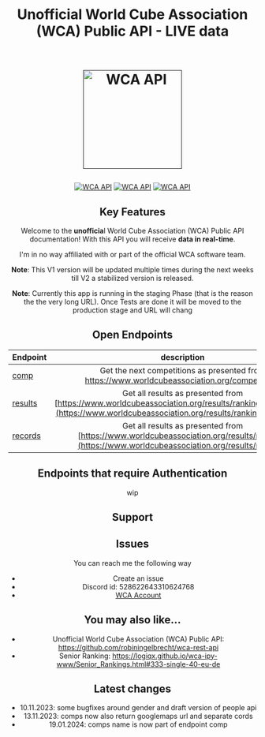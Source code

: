 
<h1 align="center">
  Unofficial World Cube Association (WCA) Public API - LIVE data
  <br>
  <br>
 <p><a href=""><img src="https://i.ibb.co/nQgzJ0P/wca-api.png" alt="WCA API" width="200"></a></h1>
</h1>
 <center>
<p align="center">
 <a href=""><img src="https://img.shields.io/badge/heroku-%23430098.svg?style=for-the-badge&logo=heroku&logoColor=white" alt="WCA API"></a>
  <a href=""><img src="https://img.shields.io/badge/python-3670A0?style=for-the-badge&logo=python&logoColor=ffdd54" alt="WCA API"></a>
    <a href=""><img src="https://img.shields.io/badge/-selenium-%43B02A?style=for-the-badge&logo=selenium&logoColor=white" alt="WCA API"></a>
 </p>
   
## Key Features
Welcome to the **unofficia**l World Cube Association (WCA) Public API documentation! 
With this API you will receive  **data in real-time**.

I'm in no way affiliated with or part of the official WCA software team.

**Note**: This V1 version will be updated multiple times during the next weeks till V2 a stabilized version is released.

**Note**: Currently this app is running in the staging Phase (that is the reason the the very long URL). Once Tests are done it will be moved to the production stage and URL will chang

## Open Endpoints

| Endpoint             | description
| :---------------- | :------: 
| [comp](/V1/competitions.md)    |   Get the next competitions as presented from https://www.worldcubeassociation.org/competitions
| [results](/V1/results.md)    |   Get all results as presented from [https://www.worldcubeassociation.org/results/rankings/333/single](https://www.worldcubeassociation.org/results/rankings/xxx/single)
| [records](/V1/records.md)    |   Get all results as presented from [https://www.worldcubeassociation.org/results/records](https://www.worldcubeassociation.org/results/records)


## Endpoints that require Authentication
wip

## Support

## Issues
You can reach me the following way
- Create an issue
- Discord id: 528622643310624768
- [WCA Account](https://www.worldcubeassociation.org/persons/2023HETZ02)

## You may also like...
- Unofficial World Cube Association (WCA) Public API: https://github.com/robiningelbrecht/wca-rest-api
- Senior Ranking: https://logiqx.github.io/wca-ipy-www/Senior_Rankings.html#333-single-40-eu-de

## Latest changes
- 10.11.2023: some bugfixes around gender and draft version of people api
- 13.11.2023: comps now also return googlemaps url and separate cords
- 19.01.2024: comps name is now part of endpoint comp
